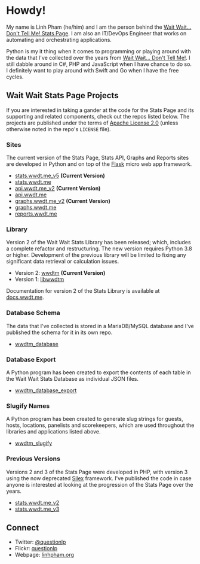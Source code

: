 # Howdy!

My name is Linh Pham (he/him) and I am the person behind the
[Wait Wait... Don't Tell Me! Stats Page](https://stats.wwdt.me). I am also an
IT/DevOps Engineer that works on automating and orchestrating applications.

Python is my it thing when it comes to programming or playing around with the
data that I've collected over the years from
[Wait Wait... Don't Tell Me!](https://waitwait.npr.org). I still dabble around
in C#, PHP and JavaScript when I have chance to do so. I definitely want to
play around with Swift and Go when I have the free cycles.

## Wait Wait Stats Page Projects

If you are interested in taking a gander at the code for the Stats Page and its
supporting and related components, check out the repos listed below. The projects
are published under the terms of
[Apache License 2.0](https://www.apache.org/licenses/LICENSE-2.0) (unless
otherwise noted in the repo's `LICENSE` file).

### Sites

The current version of the Stats Page, Stats API, Graphs and Reports sites
are developed in Python and on top of the
[Flask](https://github.com/pallets/flask) micro web app framework.

 * [stats.wwdt.me_v5](https://github.com/questionlp/stats.wwdt.me_v5) **(Current Version)**
 * [stats.wwdt.me](https://github.com/questionlp/stats.wwdt.me)
 * [api.wwdt.me_v2](https://github.com/questionlp/api.wwdt.me_v2) **(Current Version)**
 * [api.wwdt.me](https://github.com/questionlp/api.wwdt.me)
 * [graphs.wwdt.me_v2](https://github.com/questionlp/graphs.wwdt.me_v2) **(Current Version)**
 * [graphs.wwdt.me](https://github.com/questionlp/graphs.wwdt.me)
 * [reports.wwdt.me](https://github.com/questionlp/reports.wwdt.me)

### Library

Version 2 of the Wait Wait Stats Library has been released; which, includes a
complete refactor and restructuring. The new version requires Python 3.8 or
higher. Development of the previous library will be limited to fixing any
significant data retrieval or calculation issues.

 * Version 2: [wwdtm](https://github.com/questionlp/wwdtm) **(Current Version)**
 * Version 1: [libwwdtm](https://github.com/questionlp/libwwdtm)

Documentation for version 2 of the Stats Library is available at
[docs.wwdt.me](https://docs.wwdt.me).

### Database Schema

The data that I've collected is stored in a MariaDB/MySQL database and I've
published the schema for it in its own repo.

 * [wwdtm_database](https://github.com/questionlp/wwdtm_database)

### Database Export

A Python program has been created to export the contents of each table in the
Wait Wait Stats Database as individual JSON files.

 * [wwdtm_database_export](https://github.com/questionlp/wwdtm_database_export)

### Slugify Names

A Python program has been created to generate slug strings for guests, hosts,
locations, panelists and scorekeepers, which are used throughout the libraries
and applications listed above.

 * [wwdtm_slugify](http://github.com/questionlp/wwdtm_slugify)

### Previous Versions

Versions 2 and 3 of the Stats Page were developed in PHP, with version 3 using
the now deprecated [Silex](https://github.com/silexphp/Silex) framework. I've
published the code in case anyone is interested at looking at the progression
of the Stats Page over the years.

 * [stats.wwdt.me_v2](https://github.com/questionlp/stats.wwdt.me_v2)
 * [stats.wwdt.me_v3](https://github.com/questionlp/stats.wwdt.me_v3)

## Connect

 * Twitter: [@questionlp](https://twitter.com/questionlp)
 * Flickr: [questionlp](https://www.flickr.com/photos/questionlp)
 * Webpage: [linhpham.org](https://linhpham.org)
